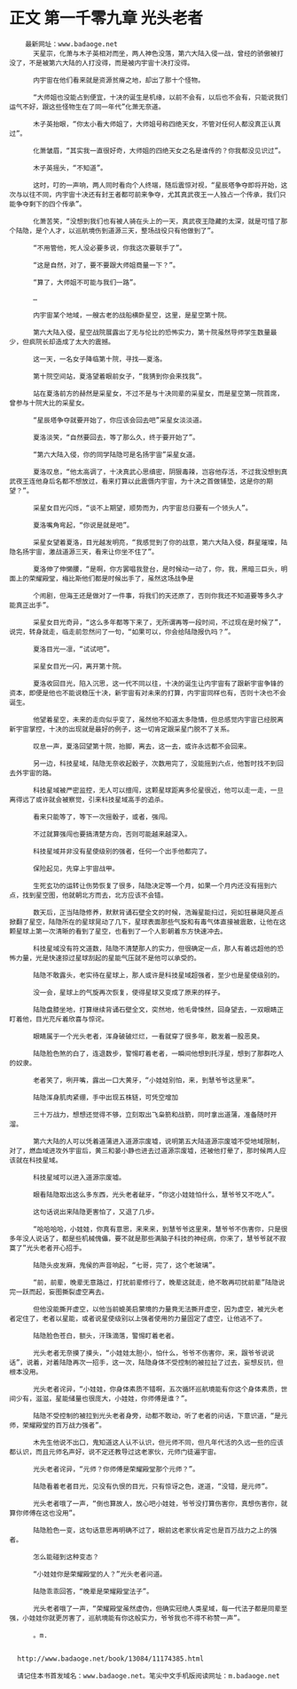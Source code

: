 # 正文 第一千零九章 光头老者
        最新网址：www.badaoge.net
          天星宗，化萧与木子英相对而坐，两人神色没落，第六大陆入侵一战，曾经的骄傲被打没了，不是被第六大陆的人打没得，而是被内宇宙十决打没得。
      
          内宇宙在他们看来就是资源贫瘠之地，却出了那十个怪物。
      
          “大师姐也没能占到便宜，十决的诞生是机缘，以前不会有，以后也不会有，只能说我们运气不好，跟这些怪物生在了同一年代”化萧无奈道。
      
          木子英抬眼，“你太小看大师姐了，大师姐号称四绝天女，不管对任何人都没真正认真过”。
      
          化萧皱眉，“其实我一直很好奇，大师姐的四绝天女之名是谁传的？你我都没见识过”。
      
          木子英摇头，“不知道”。
      
          这时，叮的一声响，两人同时看向个人终端，随后震惊对视，“星辰塔争夺即将开始，这次与以往不同，内宇宙十决还有封王者都可前来争夺，尤其真武夜王一人独占一个传承，我们只能争夺剩下的四个传承”。
      
          化萧苦笑，“没想到我们也有被人骑在头上的一天，真武夜王隐藏的太深，就是可惜了那个陆隐，是个人才，以巡航境伤到道源三天，整场战役只有他做到了”。
      
          “不用管他，死人没必要多说，你我这次要联手了”。
      
          “这是自然，对了，要不要跟大师姐商量一下？”。
      
          “算了，大师姐不可能与我们一路”。
      
          …
      
          内宇宙某个地域，一艘古老的战船横卧星空，这里，是星空第十院。
      
          第六大陆入侵，星空战院展露出了无与伦比的恐怖实力，第十院虽然导师学生数量最少，但疯院长却造成了太大的震撼。
      
          这一天，一名女子降临第十院，寻找——夏洛。
      
          第十院空间站，夏洛望着眼前女子，“我猜到你会来找我”。
      
          站在夏洛前方的赫然是采星女，不过不是与十决同辈的采星女，而是星空第一院首席，曾参与十院大比的采星女。
      
          “星辰塔争夺就要开始了，你应该会回去吧”采星女淡淡道。
      
          夏洛淡笑，“自然要回去，等了那么久，终于要开始了”。
      
          “第六大陆入侵，你的同学陆隐可是名扬宇宙”采星女道。
      
          夏洛叹息，“他太高调了，十决真武心思缜密，阴狠毒辣，岂容他存活，不过我没想到真武夜王连他身后名都不想放过，看来打算以此震慑内宇宙，为十决之首做铺垫，这是你的期望？”。
      
          采星女目光闪烁，“谈不上期望，顺势而为，内宇宙总归要有一个领头人”。
      
          夏洛嘴角弯起，“你说是就是吧”。
      
          采星女望着夏洛，目光越发明亮，“我感觉到了你的战意，第六大陆入侵，群星璀璨，陆隐名扬宇宙，激战道源三天，看来让你坐不住了”。
      
          夏洛伸了伸懒腰，“是啊，你方罢唱我登台，是时候动一动了，你，我，黑暗三巨头，明面上的荣耀殿堂，梅比斯他们都是时候出手了，虽然这场战争是
      
          个闹剧，但海王还是做对了一件事，将我们的天还原了，否则你我还不知道要等多久才能真正出手”。
      
          采星女目光奇异，“这么多年都等下来了，无所谓再等一段时间，不过现在是时候了”，说完，转身就走，临走前忽然问了一句，“如果可以，你会给陆隐报仇吗？”。
      
          夏洛目光一凛，“试试吧”。
      
          采星女目光一闪，离开第十院。
      
          夏洛收回目光，陷入沉思，这一代不同以往，十决的诞生让内宇宙有了跟新宇宙争锋的资本，即便是他也不能说稳压十决，新宇宙有对未来的打算，内宇宙同样也有，否则十决也不会诞生。
      
          他望着星空，未来的走向似乎变了，虽然他不知道太多隐情，但总感觉内宇宙已经脱离新宇宙掌控，十决的出现就是最好的例子，这一切肯定跟采星门脱不了关系。
      
          叹息一声，夏洛回望第十院，抬脚，离去，这一去，或许永远都不会回来。
      
          另一边，科技星域，陆隐无奈收起骰子，次数用完了，没能摇到六点，他暂时找不到回去外宇宙的路。
      
          科技星域被严密监控，无人可以擅闯，这颗星球距离多伦星很近，他可以走一走，一旦离得远了或许就会被察觉，引来科技星域高手的追杀。
      
          看来只能等了，等下一次摇骰子，或者，强闯。
      
          不过就算强闯也要搞清楚方向，否则可能越来越深入。
      
          科技星域并非没有星使级别的强者，任何一个出手他都完了。
      
          保险起见，先穿上宇宙战甲。
      
          生死玄功的运转让伤势恢复了很多，陆隐决定等一个月，如果一个月内还没有摇到六点，找到星空图，他就朝北方而去，北方应该不会错。
      
          数天后，正当陆隐修养，默默背诵石壁全文的时候，浩瀚星能扫过，宛如狂暴飓风差点掀翻了星空，陆隐所在的星球晃动了几下，星球表面那些气旋和有毒气体直接被震散，让他在这颗星球上第一次清晰的看到了星空，也看到了一个人影朝着东方快速冲去。
      
          科技星域没有符文道数，陆隐不清楚那人的实力，但很确定一点，那人有着远超他的恐怖力量，光是快速掠过星球刮起的星能气压就不是他可以承受的。
      
          陆隐不敢露头，老实待在星球上，那人或许是科技星域超强者，至少也是星使级别的。
      
          没一会，星球上的气旋再次恢复，使得星球又变成了原来的样子。
      
          陆隐盘膝坐地，打算继续背诵石壁全文，突然地，他毛骨悚然，回身望去，一双眼睛正盯着他，目光充斥着欣喜与惊诧。
      
          眼睛属于一个光头老者，浑身破破烂烂，一看就穿了很多年，散发着一股恶臭。
      
          陆隐脸色煞的白了，连退数步，警惕盯着老者，一瞬间他想到托浮星，想到了那群吃人的奴隶。
      
          老者笑了，咧开嘴，露出一口大黄牙，“小娃娃别怕，来，到慧爷爷这里来”。
      
          陆隐浑身肌肉紧绷，手中出现五株链，可凭空增加
      
          三十万战力，想想还觉得不够，立刻取出飞枭箭和战箭，同时拿出道蒲，准备随时开溜。
      
          第六大陆的人可以凭着道蒲进入道源宗废墟，说明第五大陆道源宗废墟不受地域限制，对了，燃血域进攻外宇宙后，黄三和晏小静也进去过道源宗废墟，还被他打晕了，那时候两人应该就在科技星域。
      
          科技星域可以进入道源宗废墟。
      
          眼看陆隐取出这么多东西，光头老者龇牙，“你这小娃娃怕什么，慧爷爷又不吃人”。
      
          这句话说出来陆隐更害怕了，又退了几步。
      
          “哈哈哈哈，小娃娃，你真有意思，来来来，到慧爷爷这里来，慧爷爷不伤害你，只是很多年没人说话了，都是些机械傀儡，要不就是那些满脑子科技的神经病，你来了，慧爷爷就不寂寞了”光头老者开心招手。
      
          陆隐头皮发麻，鬼侯的声音响起，“七哥，完了，这个老玻璃”。
      
          “前，前辈，晚辈无意路过，打扰前辈修行了，晚辈这就走，绝不敢再叨扰前辈”陆隐说完一跃而起，妄图撕裂虚空离去。
      
          但他没能撕开虚空，以他当前媲美启蒙境的力量竟无法撕开虚空，因为虚空，被光头老者定住了，老者以星能，或者说星使级别以上强者使用的力量固定了虚空，让他逃不了。
      
          陆隐脸色苍白，额头，汗珠滴落，警惕盯着老者。
      
          光头老者无奈摸了摸头，“小娃娃太胆小，怕什么，爷爷不伤害你，来，跟爷爷说说话”，说着，对着陆隐再次一招手，这一次，陆隐身体不受控制的被拉扯了过去，妄想反抗，但根本没用。
      
          光头老者诧异，“小娃娃，你身体素质不错啊，五次循环巡航境能有你这个身体素质，世间少有，滋滋，星能储量也很庞大，小娃娃，你师傅是谁？”。
      
          陆隐不受控制的被拉到光头老者身旁，动都不敢动，听了老者的问话，下意识道，“是元师，荣耀殿堂的百万战力强者”。
      
          木先生他说不出口，鬼知道这人认不认识，但元师不同，但凡年代活的久远一些的应该都认识，而且元师名声好，说不定还教导过这老家伙，元师门徒遍宇宙。
      
          光头老者诧异，“元师？你师傅是荣耀殿堂那个元师？”。
      
          陆隐看着老者目光，见没有仇恨的目光，只有惊讶之色，遂道，“没错，是元师”。
      
          光头老者哦了一声，“倒也算故人，放心吧小娃娃，爷爷没打算伤害你，真想伤害你，就算你师傅在这也没用”。
      
          陆隐脸色一变，这句话意思再明确不过了，眼前这老家伙肯定也是百万战力之上的强者。
      
          怎么能碰到这种变态？
      
          “小娃娃你是荣耀殿堂的人？”光头老者问道。
      
          陆隐乖乖回答，“晚辈是荣耀殿堂法子”。
      
          光头老者哦了一声，“荣耀殿堂虽然虚伪，但确实冠绝人类星域，每一代法子都是同辈至强，小娃娃你就更厉害了，巡航境能有你这般实力，爷爷我也不得不称赞一声”。
      
          。m.
      
      
      http://www.badaoge.net/book/13084/11174385.html
      
      请记住本书首发域名：www.badaoge.net。笔尖中文手机版阅读网址：m.badaoge.net